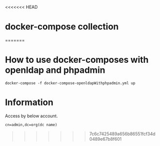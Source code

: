<<<<<<< HEAD
# docker-compose collection
=======
# How to use docker-composes with openldap and phpadmin

```
docker-compose -f docker-compose-openldapWithphpadmin.yml up
```

# Information

Access by below account.
```
cn=admin,dc=org(dc name)
```
>>>>>>> 7c6c7425489a656b86551fcf34d0489e67b8f601
